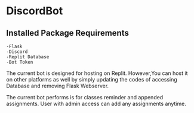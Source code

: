 # DiscordBot
## Installed Package Requirements
    -Flask
    -Discord
    -Replit Database
    -Bot Token
  
The current bot is designed for hosting on Replit. However,You can host it on other platforms as well by simply updating the codes of accessing Database and removing Flask Webserver.


The current bot performs is for classes reminder and appended assignments. User with admin access can add any assignments anytime.
